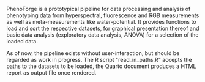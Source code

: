 
PhenoForge is a prototypical pipeline for data processing and analysis of phenotyping data from 
hyperspectral, fluorescence and RGB measurements as well as meta-measurements like water-potential.
It provides functions to load and sort the respective datasets, for graphical presentation thereof 
and basic data analysis (exploratory data analysis, ANOVA) for a selection of the loaded data. 

As of now, the pipeline exists without user-interaction, but should be regarded as work in progress.
The R script "read_in_paths.R" accepts the paths to the datasets to be loaded, the 
Quarto document produces a HTML report as output file once rendered.
